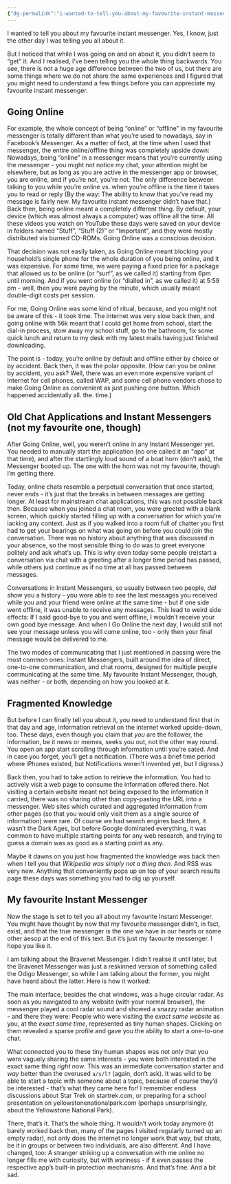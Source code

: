 ```yaml
---
{"dg-permalink":"i-wanted-to-tell-you-about-my-favourite-instant-messenger/","created-date":"2024-01-29T00:00:00","dg-home":false,"dg-pinned":false,"dg-home-link":false,"dg-publish":true,"disabled rules":["header-increment","yaml-title","yaml-title-alias","file-name-heading"],"title":"I wanted to tell you about my favourite Instant Messenger","updated-date":"2025-05-05T17:44:21","aliases":["I wanted to tell you about my favourite Instant Messenger"],"linter-yaml-title-alias":"I wanted to tell you about my favourite Instant Messenger","tags":["dgarticle","misc"],"dg-path":"2024-01-29-my-favourite-messenger.md","permalink":"/i-wanted-to-tell-you-about-my-favourite-instant-messenger/","dgPassFrontmatter":true}
---
```



I wanted to tell you about my favourite instant messenger.
Yes, I know, just the other day I was telling you all about it.

But I noticed that while I was going on and on about it, you didn’t seem to “get” it. And I realised, I’ve been telling you the whole thing backwards. You see, there is not a huge age difference between the two of us, but there are some things where we do not share the same experiences and I figured that you might need to understand a few things before you can appreciate my favourite instant messenger.

## Going Online
For example, the whole concept of being “online” or “offline” in my favourite messenger is totally different than what you’re used to nowadays, say in Facebook’s Messenger. As a matter of fact, at the time when I used that messenger, the entire online/offline thing was completely upside down: Nowadays, being “online” in a messenger means that you’re currently using the messenger - you might not notice my chat, your attention might be elsewhere, but as long as you are active in the messenger app or browser, you are online, and if you’re not, you’re not. The only difference between talking to you while you’re online vs. when you’re offline is the time it takes you to read or reply (By the way: The ability to know that you’ve read my message is fairly new. My favourite instant messenger didn’t have that.) Back then, being online meant a completely different thing. By default, your device (which was almost always a computer) was offline all the time. All these videos you watch on YouTube these days were saved on your device in folders named “Stuff”, “Stuff (2)” or “Important”, and they were mostly distributed via burned CD-ROMs.  Going Online was a conscious decision.

That decision was not easily taken, as Going Online meant blocking your household’s single phone for the whole duration of you being online, and it was expensive. For some time, we were paying a fixed price for a package that allowed us to be online (or “surf”, as we called it) starting from 6pm until morning. And if you went online (or “dialled in”, as we called it) at 5:59 pm - well, then you were paying by the minute, which usually meant double-digit costs per session.

For me, Going Online was some kind of ritual, because, and you might not be aware of this - it took time. The internet was very slow back then, and going online with 56k meant that I could get home from school, start the dial-in process, stow away my school stuff, go to the bathroom, fix some quick lunch and return to my desk with my latest mails having just finished downloading.

The point is - today, you’re online by default and offline either by choice or by accident. Back then, it was the polar opposite.  (How can you be online by accident, you ask?  Well, there was an even more expensive variant of Internet for cell phones, called WAP, and some cell phone vendors chose to make Going Online as convenient as just pushing one button. Which happened accidentally all. the. time.)

## Old Chat Applications and Instant Messengers (not my favourite one, though)

After Going Online, well, you weren’t online in any Instant Messenger yet. You needed to manually start the application (no one called it an "app" at that time), and after the startlingly loud sound of a boat horn (don’t ask), the Messenger booted up. The one with the horn was not my favourite, though I’m getting there.

Today, online chats resemble a perpetual conversation that once started, never ends - it’s just that the breaks in between messages are getting longer. At least for mainstream  chat applications, this was not possible back then. Because when you joined a chat room, you were greeted with a blank screen, which quickly started filling up with a conversation for which you’re lacking any context. Just as if you walked into a room full of chatter you first had to get your bearings on what was going on before you could join the conversation. There was no  history about anything that was discussed in your absence, so the most sensible thing to do was to greet everyone politely and ask what’s up. This is why even today some people (re)start a conversation via chat with a greeting after a longer time period has passed, while others just continue as if no time at all has passed between messages.

Conversations in Instant Messengers, so usually between two people, _did_ show you a history - you were able to see the last messages you received while you and your friend were online at the same time - but if one side went offline, it was unable to receive any messages. This lead to weird side effects: If I said good-bye to you and went offline, I wouldn’t receive your own good bye message. And when I Go Online the next day, I would still not see your message unless you will come  online, too - only then your final message would be delivered to me.

The two modes of communicating that I just mentioned in passing were the most common ones: Instant Messengers, built around the idea of direct, one-to-one communication, and chat rooms, designed for multiple people communicating at the same time. My favourite Instant Messenger, though, was neither - or both, depending on how you looked at it.

## Fragmented Knowledge

But before I can finally tell you about it, you need to understand first that in that day and age, information retrieval on the internet worked upside-down, too. These days, even though you claim that _you_ are the follower, the information, be it news or memes, seeks you out, not the other way round. You open an app start scrolling through information until you’re sated. And in case you forget, you’ll get a notification. (There was a brief time period where iPhones existed, but Notifications weren’t invented yet, but I digress.)

Back then, you had to take action to retrieve the information. You had to actively visit a web page to consume the information offered there.  Not visiting a certain website meant not being exposed to the information it carried, there was no sharing other than copy-pasting the URL into a messenger. Web sites which curated and aggregated information from other pages (so that you would only visit them as a single source of information) were rare.
Of course we had search engines back then, it wasn’t the Dark Ages, but before Google dominated everything, it was common to have multiple starting points for any web research, and trying to guess a domain was as good as a starting point as any.

Maybe it dawns on you just how fragmented the knowledge was back then when I tell you that  _Wikipedia was simply not a thing then_. And RSS was very new. Anything that conveniently pops up on top of your search results page these days was something you had to dig up yourself.

## My favourite Instant Messenger

Now the stage is set to tell you all about my favourite Instant Messenger. You might have thought by now that my favourite messenger didn’t, in fact, exist, and that the true messenger is the one we have in our hearts or some other aesop at the end of this text. But it’s just my favourite messenger. I hope you like it.

I am talking about the Bravenet Messenger. I didn’t realise it until later, but the Bravenet Messenger was just a reskinned version of something called the Odigo Messenger, so while I am talking about the former, you might have heard about the latter. Here is how it worked:

The main interface, besides the chat windows, was a huge circular radar. As soon as you navigated to any website (with your normal browser), the messenger played a cool radar sound and showed a snazzy radar animation - and there they were: People who were visiting the _exact same website_ as you, at the _exact same time_, represented as tiny human shapes. Clicking on them revealed a sparse profile and gave you the ability to start a one-to-one chat.

What connected you to these tiny human shapes was not only that you were vaguely sharing the same interests - you were both interested in the exact same thing _right now_. This was an immediate conversation starter and _way_ better than the overused `a/s/l?` (again, don’t ask). It was wild to be able to start a topic with someone about a topic, because of course they’d be interested - that’s what they came here for! I remember endless discussions about Star Trek on startrek.com, or preparing for a school presentation on yellowstonenationalpark.com (perhaps unsurprisingly, about the Yellowstone National Park).

There, that’s it. That’s the whole thing. It wouldn’t work today anymore (it barely worked back then, many of the pages I visited regularly turned up an empty radar),  not only does the internet no longer work that way, but chats, be it in groups or between two individuals, are also different. And I have changed, too: A stranger striking up a conversation with me online no longer fills me with curiosity, but with wariness - if it even passes the respective app’s built-in protection mechanisms. And that’s fine. And a bit sad.

